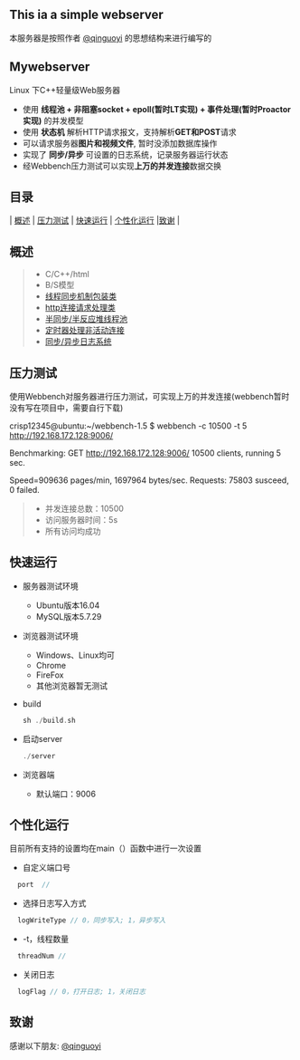 ## This ia a simple webserver

本服务器是按照作者 [@qinguoyi](https://github.com/qinguoyi) 的思想结构来进行编写的

Mywebserver
-------------
Linux 下C++轻量级Web服务器

* 使用 **线程池 + 非阻塞socket + epoll(暂时LT实现) + 事件处理(暂时Proactor实现)** 的并发模型
* 使用 **状态机** 解析HTTP请求报文，支持解析**GET和POST**请求
* 可以请求服务器**图片和视频文件**, 暂时没添加数据库操作
* 实现了 **同步/异步** 可设置的日志系统，记录服务器运行状态
* 经Webbench压力测试可以实现**上万的并发连接**数据交换


目录
-----

| [概述](#概述) | [压力测试](#压力测试) | [快速运行](#快速运行) | [个性化运行](#个性化运行) |[致谢](#致谢) |

概述
----------

> * C/C++/html
> * B/S模型
> * [线程同步机制包装类](https://github.com/jzy916789135/MyServer/tree/master/locker.h)
> * [http连接请求处理类](https://github.com/jzy916789135/MyServer/tree/master/http)
> * [半同步/半反应堆线程池](https://github.com/jzy916789135/MyServer/tree/master/threadpool)
> * [定时器处理非活动连接](https://github.com/jzy916789135/MyServer/tree/master/timer)
> * [同步/异步日志系统](https://github.com/jzy916789135/MyServer/tree/master/log)


压力测试
-------------
使用Webbench对服务器进行压力测试，可实现上万的并发连接(webbench暂时没有写在项目中，需要自行下载)

crisp12345@ubuntu:~/webbench-1.5 $ webbench -c 10500 -t 5 http://192.168.172.128:9006/

Benchmarking: GET http://192.168.172.128:9006/
10500 clients, running 5 sec.

Speed=909636 pages/min, 1697964 bytes/sec.
Requests: 75803 susceed, 0 failed.

> * 并发连接总数：10500
> * 访问服务器时间：5s
> * 所有访问均成功

快速运行
------------
* 服务器测试环境
	* Ubuntu版本16.04
	* MySQL版本5.7.29
* 浏览器测试环境
	* Windows、Linux均可
	* Chrome
	* FireFox
	* 其他浏览器暂无测试
* build

    ```C++
    sh ./build.sh
    ```

* 启动server

    ```C++
    ./server
    ```
* 浏览器端

	* 默认端口：9006


个性化运行
------
目前所有支持的设置均在main（）函数中进行一次设置
* 自定义端口号
```C++
  port  //
```
* 选择日志写入方式
```C++
  logWriteType // 0，同步写入; 1，异步写入
```
* -t，线程数量
```C++
  threadNum // 
```
* 关闭日志
```C++
  logFlag // 0，打开日志; 1，关闭日志
```


致谢
------------

感谢以下朋友: [@qinguoyi](https://github.com/qinguoyi)

